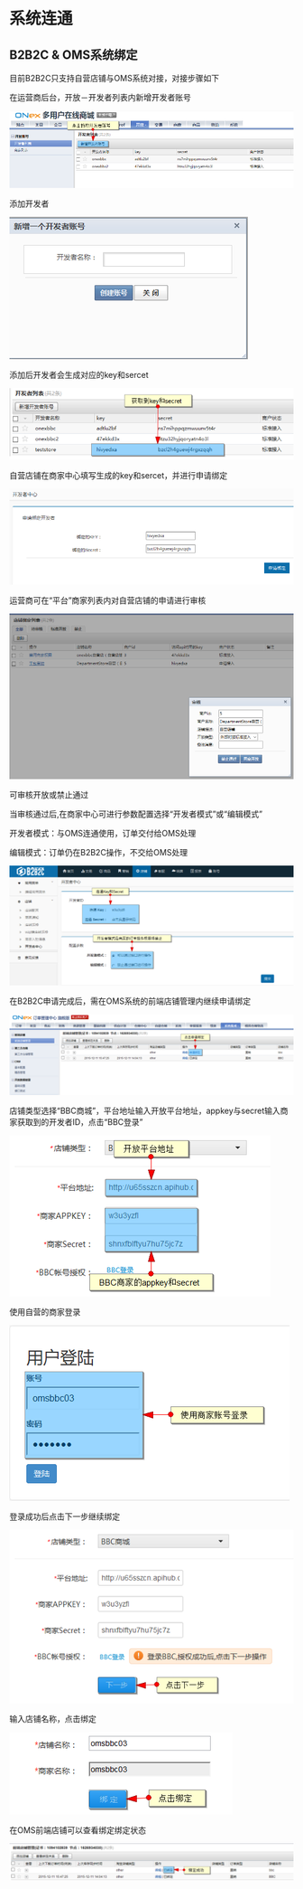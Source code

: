 # 系统连通


## B2B2C & OMS系统绑定

目前B2B2C只支持自营店铺与OMS系统对接，对接步骤如下

在运营商后台，开放－开发者列表内新增开发者账号

![](images/oms1.png)

添加开发者

![](images/oms2.png)

添加后开发者会生成对应的key和sercet

![](images/oms40.png)

自营店铺在商家中心填写生成的key和sercet，并进行申请绑定

![](images/oms41.png)

运营商可在“平台”商家列表内对自营店铺的申请进行审核

![](images/oms3.png)

可审核开放或禁止通过

当审核通过后,在商家中心可进行参数配置选择“开发者模式”或“编辑模式”

开发者模式：与OMS连通使用，订单交付给OMS处理

编辑模式：订单仍在B2B2C操作，不交给OMS处理

![](images/oms5.png)

在B2B2C申请完成后，需在OMS系统的前端店铺管理内继续申请绑定

![](images/oms6.png)

店铺类型选择“BBC商城”，平台地址输入开放平台地址，appkey与secret输入商家获取到的开发者ID，点击“BBC登录”

![](images/oms7.png)

使用自营的商家登录

![](images/oms8.png)

登录成功后点击下一步继续绑定

![](images/oms9.png)

输入店铺名称，点击绑定

![](images/oms10.png)

在OMS前端店铺可以查看绑定绑定状态

![](images/oms11.png)
